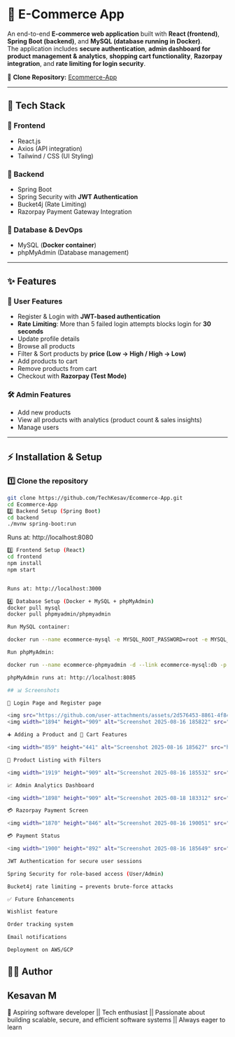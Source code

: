 # 🛒 E-Commerce App

An end-to-end **E-commerce web application** built with **React (frontend)**, **Spring Boot (backend)**, and **MySQL (database running in Docker)**.  
The application includes **secure authentication**, **admin dashboard for product management & analytics**, **shopping cart functionality**, **Razorpay integration**, and **rate limiting for login security**.  

🔗 **Clone Repository:** [Ecommerce-App](https://github.com/TechKesav/Ecommerce-App.git)

---

## 🚀 Tech Stack

### 🔹 Frontend
- React.js  
- Axios (API integration)  
- Tailwind / CSS (UI Styling)  

### 🔹 Backend
- Spring Boot  
- Spring Security with **JWT Authentication**  
- Bucket4j (Rate Limiting)  
- Razorpay Payment Gateway Integration  

### 🔹 Database & DevOps
- MySQL (**Docker container**)  
- phpMyAdmin (Database management)  

---

## ✨ Features

### 👤 User Features
- Register & Login with **JWT-based authentication**  
- **Rate Limiting**: More than 5 failed login attempts blocks login for **30 seconds**  
- Update profile details  
- Browse all products  
- Filter & Sort products by **price (Low → High / High → Low)**  
- Add products to cart  
- Remove products from cart  
- Checkout with **Razorpay (Test Mode)**  

### 🛠️ Admin Features
- Add new products  
- View all products with analytics (product count & sales insights)  
- Manage users  

---

## ⚡ Installation & Setup

### 1️⃣ Clone the repository
```bash
git clone https://github.com/TechKesav/Ecommerce-App.git
cd Ecommerce-App
2️⃣ Backend Setup (Spring Boot)
cd backend
./mvnw spring-boot:run

```
Runs at: http://localhost:8080
```bash
3️⃣ Frontend Setup (React)
cd frontend
npm install
npm start


Runs at: http://localhost:3000
```
```bash
4️⃣ Database Setup (Docker + MySQL + phpMyAdmin)
docker pull mysql
docker pull phpmyadmin/phpmyadmin

Run MySQL container:

docker run --name ecommerce-mysql -e MYSQL_ROOT_PASSWORD=root -e MYSQL_DATABASE=ecommerce -p 3306:3306 -d mysql

Run phpMyAdmin:

docker run --name ecommerce-phpmyadmin -d --link ecommerce-mysql:db -p 8081:80 phpmyadmin/phpmyadmin

phpMyAdmin runs at: http://localhost:8085

## 📊 Screenshots

🔑 Login Page and Register page

<img src="https://github.com/user-attachments/assets/2d576453-8861-4f84-9c71-64d0ef07841e" width="800"/>
<img width="1894" height="909" alt="Screenshot 2025-08-16 185822" src="https://github.com/user-attachments/assets/a7cf6cd0-cf23-41ca-a69b-db8419ac481a" />

➕ Adding a Product and 🛒 Cart Features

<img width="859" height="441" alt="Screenshot 2025-08-16 185627" src="https://github.com/user-attachments/assets/fa0e5345-39cf-479d-8912-75bd69be3a90" />

🛒 Product Listing with Filters

<img width="1919" height="909" alt="Screenshot 2025-08-16 185532" src="https://github.com/user-attachments/assets/2bac1efe-590a-4433-b5b1-19dd23f456d5" />

📈 Admin Analytics Dashboard

<img width="1898" height="909" alt="Screenshot 2025-08-18 183312" src="https://github.com/user-attachments/assets/33eeca59-d57b-45a7-b8a5-fb86449867b9" />

💳 Razorpay Payment Screen

<img width="1870" height="846" alt="Screenshot 2025-08-16 190051" src="https://github.com/user-attachments/assets/73628236-9e92-4ab0-9021-1068c01e6dd4" />

💳 Payment Status

<img width="1900" height="892" alt="Screenshot 2025-08-16 185649" src="https://github.com/user-attachments/assets/36d3457f-3830-492f-8c26-5073718d4bec" />

JWT Authentication for secure user sessions

Spring Security for role-based access (User/Admin)

Bucket4j rate limiting → prevents brute-force attacks

✅ Future Enhancements

Wishlist feature

Order tracking system

Email notifications

Deployment on AWS/GCP
```
## 👨‍💻 Author

## Kesavan M
📌 Aspiring software developer || Tech enthusiast || Passionate about building scalable, secure, and efficient software systems || Always eager to learn
